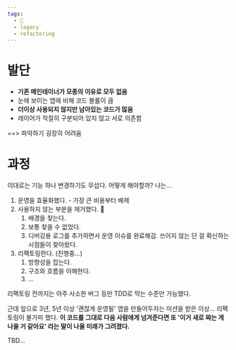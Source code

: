 ```yaml
---
tags:
  - 🌱
  - legacy
  - refactoring
---
```

# 발단

- **기존 메인테이너가 모종의 이유로 모두 없음**
- 눈에 보이는 앱에 비해 코드 볼륨이 큼
- **더이상 사용되지 않지만 남아있는 코드가 많음**
- 레이어가 적절히 구분되어 있지 않고 서로 의존함

==> 파악하기 굉장히 어려움

# 과정

이대로는 기능 하나 변경하기도 무섭다. 어떻게 해야할까? 나는…

1. 운영을 효율화했다. - 가장 큰 비용부터 배제
2. 사용하지 않는 부분을 제거했다. 🔪
	1. 배경을 찾는다.
	2. 보통 찾을 수 없었다.
	3. 디버깅용 로그를 추가하면서 운영 이슈를 완료해감. 쓰이지 않는 단 걸 확신하는 시점들이 찾아왔다.
3. 리팩토링한다. (진행중…)
	1. 방향성을 잡는다.
	2. 구조와 흐름을 이해한다.
	3. …


리팩토링 전까지는 아주 사소한 버그 등만 TDD로 막는 수준만 가능했다. 

근데 앞으로 3년, 5년 이상 '괜찮게 운영될' 앱을 만들어두자는 미션을 받은 이상… 리팩토링이 불가피 했다. **이 코드를 그대로 다음 사람에게 넘겨준다면 또 '이거 새로 짜는 게 나을 거 같아요' 라는 말이 나올 미래가 그려졌다.** 

TBD…